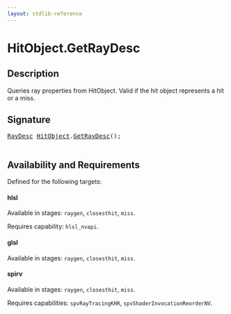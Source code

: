 ```yaml
---
layout: stdlib-reference
---
```


# HitObject\.GetRayDesc

## Description

Queries ray properties from HitObject. Valid if the hit object represents a hit or a miss.




## Signature 

<pre>
<a href="../types/raydesc-03/index.html" class="code_type">RayDesc</a> <a href="../types/hitobject-03/index.html" class="code_type">HitObject</a>.<a href="getraydesc-036.html">GetRayDesc</a>();

</pre>

## Availability and Requirements

Defined for the following targets:

#### hlsl
Available in stages: `raygen`, `closesthit`, `miss`.

Requires capability: `hlsl_nvapi`.
#### glsl
Available in stages: `raygen`, `closesthit`, `miss`.

#### spirv
Available in stages: `raygen`, `closesthit`, `miss`.

Requires capabilities: `spvRayTracingKHR`, `spvShaderInvocationReorderNV`.


